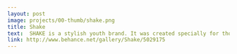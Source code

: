```yaml
---
layout: post
image: projects/00-thumb/shake.png
title: Shake
text:  SHAKE is a stylish youth brand. It was created specially for those who can enjoy their life and likes to emphasize their individuality.
link: http://www.behance.net/gallery/Shake/5029175
---
```


